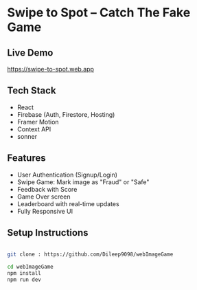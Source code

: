 #   Swipe to Spot – Catch The Fake Game 
##  Live Demo

 https://swipe-to-spot.web.app

##  Tech Stack
- React 
- Firebase (Auth, Firestore, Hosting)
- Framer Motion
- Context API
- sonner



##  Features
-  User Authentication (Signup/Login)
-  Swipe Game: Mark image as "Fraud" or "Safe"
-  Feedback with Score
-  Game Over screen
-  Leaderboard with real-time updates
-  Fully Responsive UI

##  Setup Instructions
```bash

git clone : https://github.com/Dileep9098/webImageGame

cd webImageGame
npm install
npm run dev
